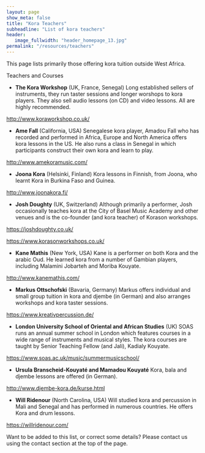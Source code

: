 ```yaml
---
layout: page
show_meta: false
title: "Kora Teachers"
subheadline: "List of kora teachers"
header:
   image_fullwidth: "header_homepage_13.jpg"
permalink: "/resources/teachers"
---
```

This page lists primarily those offering kora tuition outside West Africa. 

Teachers and Courses
* **The Kora Workshop** (UK, France, Senegal)
Long established sellers of instruments, they run taster sessions and longer worshops to kora players. They also sell audio lessons (on CD) and video lessons. All are highly recommended.

<http://www.koraworkshop.co.uk/>

* **Ame Fall** (California, USA)
Senegalese kora player, Amadou Fall who has recorded and performed in Africa, Europe and North America offers kora lessons in the US. He also runs a class in Senegal in which participants construct their own kora and learn to play.

http://www.amekoramusic.com/

* **Joona Kora** (Helsinki, Finland)
Kora lessons in Finnish, from Joona, who learnt Kora in Burkina Faso and Guinea.

http://www.joonakora.fi/

* **Josh Doughty** (UK, Switzerland)
Although primarily a performer, Josh occasionally teaches kora at the City of Basel Music Academy and other venues and is the co-founder (and kora teacher) of Korason workshops.

<https://joshdoughty.co.uk/>

<https://www.korasonworkshops.co.uk/>

* **Kane Mathis** (New York, USA)
Kane is a performer on both Kora and the arabic Oud. He learned kora from a number of Gambian players, including Malamini Jobarteh and Moriba Kouyate.  

http://www.kanemathis.com/

* **Markus Ottschofski** (Bavaria, Germany)
Markus offers individual and small group tuition in kora and djembe (in German) and also arranges workshops and kora taster sessions.

https://www.kreativpercussion.de/

* **London University School of Oriental and African Studies** (UK)
SOAS runs an annual summer school in London which features courses in a wide range of instruments and musical styles. The kora courses are taught by Senior Teaching Fellow (and Jali), Kadialy Kouyate.

https://www.soas.ac.uk/music/summermusicschool/

* **Ursula Branscheid-Kouyaté and Mamadou Kouyaté**
Kora, bala and djembe lessons are offered (in German).

http://www.djembe-kora.de/kurse.html

* **Will Ridenour** (North Carolina, USA)
Will studied kora and percussion in Mali and Senegal and has performed in numerous countries. He offers Kora and drum lessons.

https://willridenour.com/

Want to be added to this list, or correct some details? Please contact us using the contact section at the top of the page.
